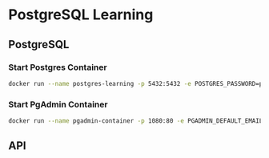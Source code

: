 # PostgreSQL Learning

## PostgreSQL

### Start Postgres Container

```sh
docker run --name postgres-learning -p 5432:5432 -e POSTGRES_PASSWORD=password -d postgres:16
```

### Start PgAdmin Container

```sh
docker run --name pgadmin-container -p 1080:80 -e PGADMIN_DEFAULT_EMAIL=admin@admin.com -e PGADMIN_DEFAULT_PASSWORD=password -d dpage/pgadmin4
```

## API
